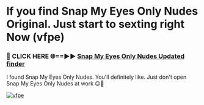 # If you find Snap My Eyes Only Nudes Original. Just start to sexting right Now (vfpe)

<h3>🔴 CLICK HERE 🌐==►► <a href="https://tinyurl.com/mtbk5fxa" rel="nofollow">Snap My Eyes Only Nudes Updated finder</a></h3>

I found Snap My Eyes Only Nudes. You'll definitely like. Just don't open Snap My Eyes Only Nudes at work 😉💬

[![vfpe](https://i.imgur.com/Q8WKrnY.jpeg)](https://tinyurl.com/mtbk5fxa)
